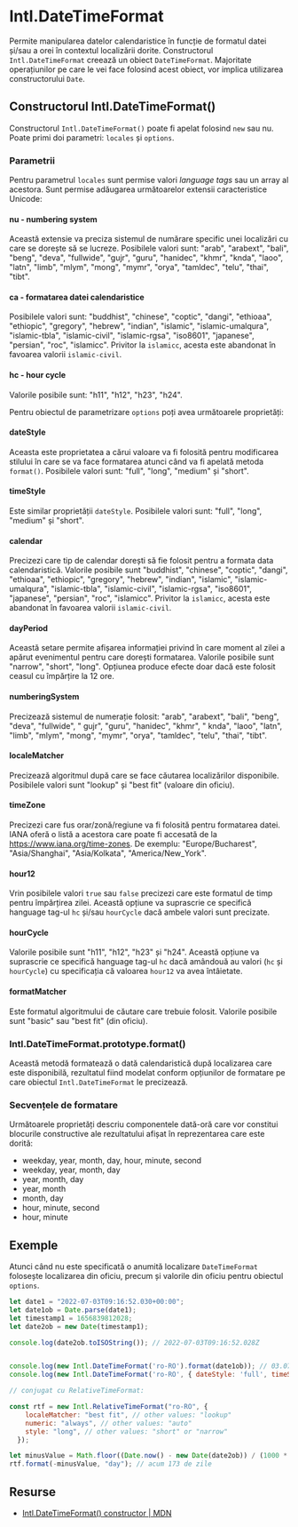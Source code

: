 # Intl.DateTimeFormat

Permite manipularea datelor calendaristice în funcție de formatul datei și/sau a orei în contextul localizării dorite. Constructorul `Intl.DateTimeFormat` creează un obiect `DateTimeFormat`. Majoritate operațiunilor pe care le vei face folosind acest obiect, vor implica utilizarea constructorului `Date`.

## Constructorul Intl.DateTimeFormat()

Constructorul `Intl.DateTimeFormat()` poate fi apelat folosind `new` sau nu. Poate primi doi parametri: `locales` și `options`.

### Parametrii

Pentru parametrul `locales` sunt permise valori *language tags* sau un array al acestora. Sunt permise adăugarea următoarelor extensii caracteristice Unicode:

#### nu - numbering system

Această extensie va preciza sistemul de numărare specific unei localizări cu care se dorește să se lucreze. Posibilele valori sunt: "arab", "arabext", "bali", "beng", "deva", "fullwide", "gujr", "guru", "hanidec", "khmr", "knda", "laoo", "latn", "limb", "mlym", "mong", "mymr", "orya", "tamldec", "telu", "thai", "tibt".

#### ca - formatarea datei calendaristice

Posibilele valori sunt: "buddhist", "chinese", "coptic", "dangi", "ethioaa", "ethiopic", "gregory", "hebrew", "indian", "islamic", "islamic-umalqura", "islamic-tbla", "islamic-civil", "islamic-rgsa", "iso8601", "japanese", "persian", "roc", "islamicc". Privitor la `islamicc`, acesta este abandonat în favoarea valorii `islamic-civil`.

#### hc - hour cycle

Valorile posibile sunt: "h11", "h12", "h23", "h24".

Pentru obiectul de parametrizare `options` poți avea următoarele proprietăți:

#### dateStyle

Aceasta este proprietatea a cărui valoare va fi folosită pentru modificarea stilului în care se va face formatarea atunci când va fi apelată metoda `format()`. Posibilele valori sunt: "full", "long", "medium" și "short".

#### timeStyle

Este similar proprietății `dateStyle`. Posibilele valori sunt: "full", "long", "medium" și "short".

#### calendar

Precizezi care tip de calendar dorești să fie folosit pentru a formata data calendaristică. Valorile posibile sunt "buddhist", "chinese", "coptic", "dangi", "ethioaa", "ethiopic", "gregory", "hebrew", "indian", "islamic", "islamic-umalqura", "islamic-tbla", "islamic-civil", "islamic-rgsa", "iso8601", "japanese", "persian", "roc", "islamicc". Privitor la `islamicc`, acesta este abandonat în favoarea valorii `islamic-civil`.

#### dayPeriod

Această setare permite afișarea informației privind în care moment al zilei a apărut evenimentul pentru care dorești formatarea. Valorile posibile sunt "narrow", "short", "long". Opțiunea produce efecte doar dacă este folosit ceasul cu împărțire la 12 ore.

#### numberingSystem

Precizează sistemul de numerație folosit: "arab", "arabext", "bali", "beng", "deva", "fullwide", " gujr", "guru", "hanidec", "khmr", " knda", "laoo", "latn", "limb", "mlym", "mong", "mymr", "orya", "tamldec", "telu", "thai", "tibt".

#### localeMatcher

Precizează algoritmul după care se face căutarea localizărilor disponibile. Posibilele valori sunt "lookup" și "best fit" (valoare din oficiu).

#### timeZone

Precizezi care fus orar/zonă/regiune va fi folosită pentru formatarea datei. IANA oferă o listă a acestora care poate fi accesată de la <https://www.iana.org/time-zones>. De exemplu: "Europe/Bucharest", "Asia/Shanghai", "Asia/Kolkata", "America/New_York".

#### hour12

Vrin posibilele valori `true` sau `false` precizezi care este formatul de timp pentru împărțirea zilei. Această opțiune va suprascrie ce specifică hanguage tag-ul `hc` și/sau `hourCycle` dacă ambele valori sunt precizate.

#### hourCycle

Valorile posibile sunt "h11", "h12", "h23" și "h24". Această opțiune va suprascrie ce specifică hanguage tag-ul `hc` dacă amândouă au valori (`hc` și `hourCycle`) cu specificația că valoarea `hour12` va avea întâietate.

#### formatMatcher

Este formatul algoritmului de căutare care trebuie folosit. Valorile posibile sunt "basic" sau "best fit" (din oficiu).

### Intl.DateTimeFormat.prototype.format()

Această metodă formatează o dată calendaristică după localizarea care este disponibilă, rezultatul fiind modelat conform opțiunilor de formatare pe care obiectul `Intl.DateTimeFormat` le precizează.

### Secvențele de formatare

Următoarele proprietăți descriu componentele dată-oră care vor constitui blocurile constructive ale rezultatului afișat în reprezentarea care este dorită:

- weekday, year, month, day, hour, minute, second
- weekday, year, month, day
- year, month, day
- year, month
- month, day
- hour, minute, second
- hour, minute

## Exemple

Atunci când nu este specificată o anumită localizare `DateTimeFormat` folosește localizarea din oficiu, precum și valorile din oficiu pentru obiectul `options`.

```javascript
let date1 = "2022-07-03T09:16:52.030+00:00";
let date1ob = Date.parse(date1);
let timestamp1 = 1656839812028;
let date2ob = new Date(timestamp1);

console.log(date2ob.toISOString()); // 2022-07-03T09:16:52.028Z


console.log(new Intl.DateTimeFormat('ro-RO').format(date1ob)); // 03.07.2022
console.log(new Intl.DateTimeFormat('ro-RO', { dateStyle: 'full', timeStyle: 'long', timeZone: 'Europe/Bucharest' }).format(date2ob)); // duminică, 3 iulie 2022, 12:16:52 EEST

// conjugat cu RelativeTimeFormat:

const rtf = new Intl.RelativeTimeFormat("ro-RO", {
    localeMatcher: "best fit", // other values: "lookup"
    numeric: "always", // other values: "auto"
    style: "long", // other values: "short" or "narrow"
  });

let minusValue = Math.floor((Date.now() - new Date(date2ob)) / (1000 * 60 * 60 * 24)); // 86400000
rtf.format(-minusValue, "day"); // acum 173 de zile
```

## Resurse

- [Intl.DateTimeFormat() constructor | MDN](https://developer.mozilla.org/en-US/docs/Web/JavaScript/Reference/Global_Objects/Intl/DateTimeFormat/DateTimeFormat)
